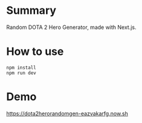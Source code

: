# Summary
Random DOTA 2 Hero Generator, made with Next.js.

# How to use
```shell
npm install
npm run dev
```

# Demo
https://dota2herorandomgen-eazvakarfg.now.sh
